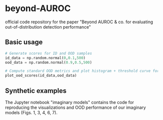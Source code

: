# beyond-AUROC
official code repository for the paper "Beyond AUROC &amp; co. for evaluating out-of-distribution detection performance"

## Basic usage

```python
# Generate scores for ID and OOD samples
id_data = np.random.normal(0,0.1,500)
ood_data = np.random.normal(0.9,0.5,500)

# Compute standard OOD metrics and plot histogram + threshold curve for AUTC
plot_ood_scores(id_data,ood_data)
```

## Synthetic examples

The Jupyter notebook "imaginary models" contains the code for reproducing the visualizations and OOD performance of our imaginary models (Figs. 1, 3, 4, 6, 7).
